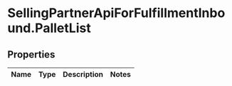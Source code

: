 # SellingPartnerApiForFulfillmentInbound.PalletList

## Properties
Name | Type | Description | Notes
------------ | ------------- | ------------- | -------------
